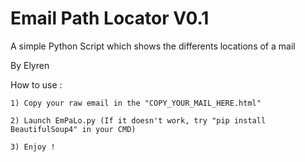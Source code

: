 # Email Path Locator V0.1

A simple Python Script which shows the differents locations of a mail

By Elyren



  How to use :

    1) Copy your raw email in the "COPY_YOUR_MAIL_HERE.html"

    2) Launch EmPaLo.py (If it doesn't work, try "pip install BeautifulSoup4" in your CMD)

    3) Enjoy !

  
